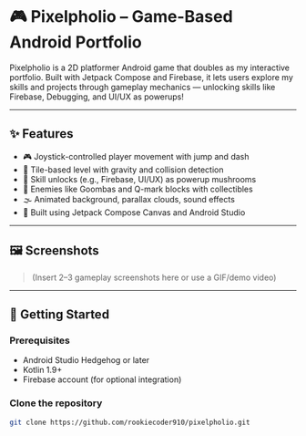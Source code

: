 # 🎮 Pixelpholio – Game-Based Android Portfolio

Pixelpholio is a 2D platformer Android game that doubles as my interactive portfolio. Built with Jetpack Compose and Firebase, it lets users explore my skills and projects through gameplay mechanics — unlocking skills like Firebase, Debugging, and UI/UX as powerups!

---

## ✨ Features

- 🎮 Joystick-controlled player movement with jump and dash
- 🧱 Tile-based level with gravity and collision detection
- 🍄 Skill unlocks (e.g., Firebase, UI/UX) as powerup mushrooms
- 👾 Enemies like Goombas and Q-mark blocks with collectibles
- 🌫️ Animated background, parallax clouds, sound effects
- 📱 Built using Jetpack Compose Canvas and Android Studio

---

## 🖼️ Screenshots

> (Insert 2–3 gameplay screenshots here or use a GIF/demo video)

---

## 🚀 Getting Started

### Prerequisites
- Android Studio Hedgehog or later
- Kotlin 1.9+
- Firebase account (for optional integration)

### Clone the repository
```bash
git clone https://github.com/rookiecoder910/pixelpholio.git
